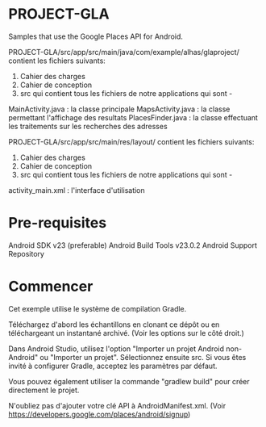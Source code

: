 # PROJECT-GLA

Samples that use the Google Places API for Android.

PROJECT-GLA/src/app/src/main/java/com/example/alhas/glaproject/ contient les fichiers suivants: 
 1. Cahier des charges
 2. Cahier de conception 
 3. src qui contient tous les fichiers de notre applications qui sont - 


MainActivity.java	: la classe principale
MapsActivity.java	: la classe permettant l'affichage des resultats
PlacesFinder.java	: la classe effectuant les traitements sur les recherches des adresses

PROJECT-GLA/src/app/src/main/res/layout/ contient les fichiers suivants: 
 1. Cahier des charges
 2. Cahier de conception 
 3. src qui contient tous les fichiers de notre applications qui sont - 

activity_main.xml : l'interface d'utilisation 

# Pre-requisites

Android SDK v23 (preferable)
Android Build Tools v23.0.2
Android Support Repository

# Commencer

Cet exemple utilise le système de compilation Gradle.

Téléchargez d'abord les échantillons en clonant ce dépôt ou en téléchargeant un instantané archivé. (Voir les options sur le côté droit.)

Dans Android Studio, utilisez l'option "Importer un projet Android non-Android" ou "Importer un projet". Sélectionnez ensuite src. Si vous êtes invité à configurer Gradle, acceptez les paramètres par défaut.

Vous pouvez également utiliser la commande "gradlew build" pour créer directement le projet.

N'oubliez pas d'ajouter votre clé API à AndroidManifest.xml. (Voir https://developers.google.com/places/android/signup)
